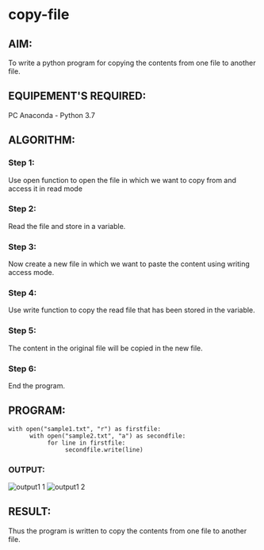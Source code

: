 # copy-file
## AIM:
To write a python program for copying the contents from one file to another file.
## EQUIPEMENT'S REQUIRED: 
PC
Anaconda - Python 3.7
## ALGORITHM: 
### Step 1:
Use open function to open the file in which we want to copy from and access it in read
mode
### Step 2:
Read the file and store in a variable.
### Step 3: 
Now create a new file in which we want to paste the content using writing access mode.
### Step 4:  
Use write function to copy the read file that has been stored in the variable.
### Step 5: 
The content in the original file will be copied in the new file.
### Step 6: 
End the program.

## PROGRAM:
```
with open("sample1.txt", "r") as firstfile:
      with open("sample2.txt", "a") as secondfile:
           for line in firstfile:
                secondfile.write(line)
````

### OUTPUT:
![output1 1](https://user-images.githubusercontent.com/119478098/215330155-c45c01a3-33aa-44a8-afae-ecd59da37af0.jpg)
![output1 2](https://user-images.githubusercontent.com/119478098/215330162-69940080-0d97-430c-9cc8-dba548a56897.jpg)




## RESULT:
Thus the program is written to copy the contents from one file to another file.
